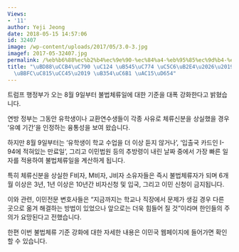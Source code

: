 ```yaml
---
Views:
- '11'
author: Yeji Jeong
date: 2018-05-15 14:57:06
id: 32407
image: /wp-content/uploads/2017/05/3.0-3.jpg
imagef: 2017-05-32407.jpg
permalink: /%eb%b6%88%ec%b2%b4%ec%9e%90-%ec%84%a4-%eb%95%85%ec%9d%b4-%ec%97%86%eb%8b%a4%eb%b0%98%ec%9d%b4%eb%af%bc%ec%a0%95%ec%b1%85-%eb%8d%94%ec%9a%b1-%ea%b0%95%ed%99%94/
title: "\uBD88\uCCB4\uC790 \uC124 \uB545\uC774 \uC5C6\uB2E4\u2026\u2019\uBC18\uC774\
  \uBBFC\uC815\uCC45\u2019 \uB354\uC6B1 \uAC15\uD654"
---
```


트럼프 행정부가 오는 8월 9일부터 불법체류일에 대한 기준을 대폭 강화한다고 밝혔습니다.

연방 정부는 그동안 유학생이나 교환연수생들이 각종 사유로 체류신분을 상실했을 경우 ‘유예 기간’을 인정하는 융통성을 보여 왔습니다.

하지만 8월 9일부터는 ‘유학생이 학교 수업을 더 이상 듣지 않거나’, ‘입출국 카드인 I-94에 적혀있는 만료일’, 그리고 이민법원 등의 추방령이 내린 날짜 중에서 가장 빠른 일자를 적용하여 불법체류일을 계산하게 됩니다.

특히 체류신분을 상실한 F비자, M비자, J비자 소유자들은 즉시 불법체류자가 되며 6개월 이상은 3년, 1년 이상은 10년간 비자신청 및 입국, 그리고 이민 신청이 금지됩니다.

이와 관련, 이민전문 변호사들은 “지금까지는 학교나 직장에서 문제가 생길 경우 다른 곳으로 옮겨 해결하는 방법이 있었으나 앞으로는 더욱 힘들어 질 것”이라며 한인들의 주의가 요망된다고 전했습니다.

한편 이번 불법체류 기준 강화에 대한 자세한 내용은 이민국 웹페이지에 들어가면 확인할 수 있습니다.